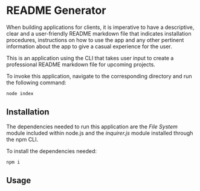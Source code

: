 # README Generator

When building applications for clients, it is imperative to have a descriptive, clear and a user-friendly README markdown file that indicates installation procedures, instructions on how to use the app and any other pertinent information about the app to give a casual experience for the user.  

This is an application using the CLI that takes user input to create a professional README markdown file for upcoming projects.

To invoke this application, navigate to the corresponding directory and run the following command:  
```
node index
```

## Installation 
The dependencies needed to run this application are the *File System* module included within node.js and the *inquirer.js* module installed through the npm CLI.

To install the dependencies needed:
```
npm i
```

## Usage 

<!-- link to repository with badges links -->
<!-- https://gist.github.com/lukas-h/2a5d00690736b4c3a7ba -->